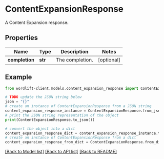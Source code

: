 # ContentExpansionResponse

A Content Expansion response.

## Properties

Name | Type | Description | Notes
------------ | ------------- | ------------- | -------------
**completion** | **str** | The completion. | [optional] 

## Example

```python
from wordlift-client.models.content_expansion_response import ContentExpansionResponse

# TODO update the JSON string below
json = "{}"
# create an instance of ContentExpansionResponse from a JSON string
content_expansion_response_instance = ContentExpansionResponse.from_json(json)
# print the JSON string representation of the object
print(ContentExpansionResponse.to_json())

# convert the object into a dict
content_expansion_response_dict = content_expansion_response_instance.to_dict()
# create an instance of ContentExpansionResponse from a dict
content_expansion_response_from_dict = ContentExpansionResponse.from_dict(content_expansion_response_dict)
```
[[Back to Model list]](../README.md#documentation-for-models) [[Back to API list]](../README.md#documentation-for-api-endpoints) [[Back to README]](../README.md)


